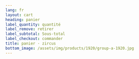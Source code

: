 ```yaml
---
lang: fr
layout: cart
heading: panier
label_quantity: quantité
label_remove: retirer
label_subtotal: Sous-total
label_checkout: commander
title: panier · zircus
bottom_image: /assets/img/products/1920/group-a-1920.jpg
---
```

